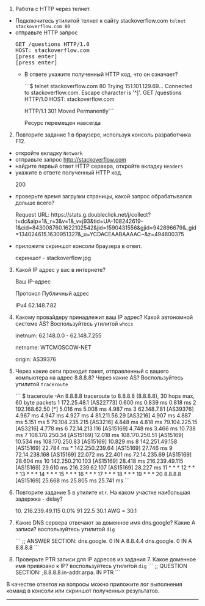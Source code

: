 <ol>
<li>Работа c HTTP через телнет.</li>
</ol>
<ul>
<li>Подключитесь утилитой телнет к сайту stackoverflow.com
<code>telnet stackoverflow.com 80</code></li>
<li>отправьте HTTP запрос</li>

<div class="highlight highlight-source-shell position-relative" data-snippet-clipboard-copy-content="GET /questions HTTP/1.0
HOST: stackoverflow.com
[press enter]
[press enter]
"><pre>GET /questions HTTP/1.0
HOST: stackoverflow.com
[press enter]
[press enter]</pre></div>
<ul>
<li>В ответе укажите полученный HTTP код, что он означает?</li>
<p>
```$ telnet stackoverflow.com 80
Trying 151.101.129.69...
Connected to stackoverflow.com.
Escape character is '^]'.
GET /questions HTTP/1.0
HOST: stackoverflow.com

HTTP/1.1 301 Moved Permanently```
<p> Ресурс перемещен навсегда
</ul>
</ul>
<ol start="2">
<li>Повторите задание 1 в браузере, используя консоль разработчика F12.</li>
</ol>
<ul>
<li>откройте вкладку <code>Network</code></li>
<li>отправьте запрос <a href="http://stackoverflow.com" rel="nofollow">http://stackoverflow.com</a></li>
<li>найдите первый ответ HTTP сервера, откройте вкладку <code>Headers</code></li>
<li>укажите в ответе полученный HTTP код.</li>
<p> 200
<li>проверьте время загрузки страницы, какой запрос обрабатывался дольше всего?</li>
<p> Request URL: https://stats.g.doubleclick.net/j/collect?t=dc&aip=1&_r=3&v=1&_v=j93&tid=UA-108242619-1&cid=843008760.1622102542&jid=1590431556&gjid=942896679&_gid=134024615.1630951327&_u=YCDACEAABAAAAC~&z=494800375
<li>приложите скриншот консоли браузера в ответ.</li>
<p>скриншот - stackoverflow.jpg
</ul>
<ol start="3">
<li>Какой IP адрес у вас в интернете?</li>
<p>Ваш IP-адрес
<p>Протокол	Публичный адрес
<p>IPv4	62.148.7.82
<li>Какому провайдеру принадлежит ваш IP адрес? Какой автономной системе AS? Воспользуйтесь утилитой <code>whois</code>
<p>inetnum:        62.148.0.0 - 62.148.7.255
<p>netname:        WTCMOSCOW-NET
<p>origin:         AS39376
</p>
</li>
<p>
<li>Через какие сети проходит пакет, отправленный с вашего компьютера на адрес 8.8.8.8? Через какие AS? Воспользуйтесь утилитой <code>traceroute</code>
<p>
```
$ traceroute -An 8.8.8.8
traceroute to 8.8.8.8 (8.8.8.8), 30 hops max, 60 byte packets
 1  172.25.48.1 [AS22773]  0.600 ms  0.839 ms  0.818 ms
 2  192.168.62.50 [*]  5.016 ms  5.008 ms  4.987 ms
 3  62.148.7.81 [AS39376]  4.967 ms  4.947 ms  4.927 ms
 4  81.211.56.29 [AS3216]  4.907 ms  4.887 ms  5.151 ms
 5  79.104.235.215 [AS3216]  4.848 ms  4.818 ms 79.104.225.15 [AS3216]  4.778 ms
 6  72.14.213.116 [AS15169]  4.748 ms  3.466 ms  10.738 ms
 7  108.170.250.34 [AS15169]  12.018 ms 108.170.250.51 [AS15169]  10.534 ms 108.170.250.83 [AS15169]  10.829 ms
 8  142.251.49.158 [AS15169]  22.784 ms * 142.250.239.64 [AS15169]  27.746 ms
 9  72.14.238.168 [AS15169]  22.072 ms  22.401 ms 72.14.235.69 [AS15169]  28.604 ms
10  142.250.210.103 [AS15169]  28.418 ms 216.239.49.115 [AS15169]  29.610 ms 216.239.62.107 [AS15169]  28.227 ms
11  * * *
12  * * *
13  * * *
14  * * *
15  * * *
16  * * *
17  * * *
18  * * *
19  * * *
20  8.8.8.8 [AS15169]  25.668 ms  25.805 ms  25.741 ms
```
</p>
</li>
<li>Повторите задание 5 в утилите <code>mtr</code>. На каком участке наибольшая задержка - delay?
<p>10. 216.239.49.115                                                            0.0%    91   22.5  30.1 AWG = 30.1
</li>
<li>Какие DNS сервера отвечают за доменное имя dns.google? Какие A записи? воспользуйтесь утилитой <code>dig</code>
<p>
```
;; ANSWER SECTION:
dns.google.             0       IN      A       8.8.4.4
dns.google.             0       IN      A       8.8.8.8
```
</li>
<li>Проверьте PTR записи для IP адресов из задания 7. Какое доменное имя привязано к IP? воспользуйтесь утилитой <code>dig</code>
```
;; QUESTION SECTION:
;8.8.8.8.in-addr.arpa.          IN      PTR
```
</li>
</ol>
<p>В качестве ответов на вопросы можно приложите лог выполнения команд в консоли или скриншот полученных результатов.</p>
<hr>
